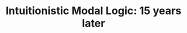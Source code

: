 ---
title: "Intuitionistic Modal Logic: 15 years later"
year: 2015
venue: "Berkeley Logic Colloquium, 6th March 2015. Berkeley, CA, USA"
slides: includes/talks/BerkeleyColl.pdf
---